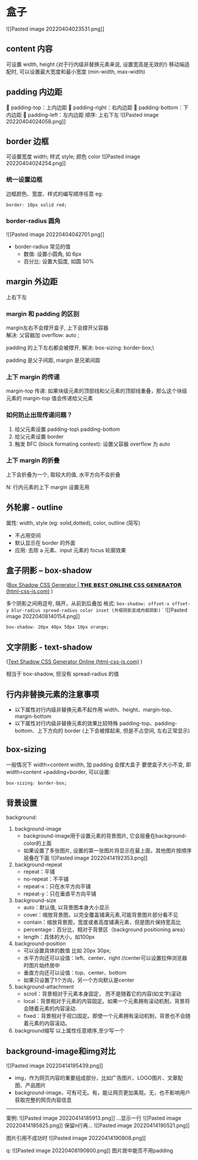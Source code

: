 # 盒子
![[Pasted image 20220404023531.png]]

## content 内容
可设置 width, height  (对于行内级非替换元素来说, 设置宽高是无效的!)
移动端适配时, 可以设置最大宽度和最小宽度 (min-width, max-width)

## padding 内边距
 padding-top：上内边距  padding-right：右内边距  padding-bottom：下内边距  padding-left：左内边距
顺序: 上右下左
![[Pasted image 20220404024058.png]]

## border 边框
可设置宽度 width; 样式 style; 颜色 color
![[Pasted image 20220404024254.png]]
### 统一设置边框
边框颜色、宽度、样式的编写顺序任意
eg: 
```css
border: 10px solid red;
```

### border-radius 圆角
![[Pasted image 20220404042701.png]]

- border-radius 常见的值
	 - 数值: 设置小圆角, 如 6px
	 - 百分比: 设置大弧度, 如圆 50%

## margin 外边距
上右下左
### margin 和 padding 的区别
margin左右不会撑开盒子, 上下会撑开父容器  
解决: 父容器加 overflow: auto ;

padding 的上下左右都会被撑开, 
解决: box-sizing: border-box;\

padding 是父子间距, margin 是兄弟间距

### 上下 margin 的传递
margin-top 传递: 如果块级元素的顶部线和父元素的顶部线重叠，那么这个块级元素的 margin-top 值会传递给父元素
### 如何防止出现传递问题？ 
1. 给父元素设置 padding-top\ padding-bottom 
2. 给父元素设置 border  
3. 触发 BFC (block formating context): 设置父容器 overflow 为 auto 

### 上下 margin 的折叠
上下会折叠为一个, 取较大的值, 水平方向不会折叠

N:
行内元素的上下 margin 设置无用

## 外轮廓 - outline
属性: width, style (eg: solid,dotted), color, outline (简写)
- 不占用空间 
-  默认显示在 border 的外面
- 应用: 去除 a 元素、input 元素的 focus 轮廓效果

## 盒子阴影 – box-shadow
([Box Shadow CSS Generator | 𝗧𝗛𝗘 𝗕𝗘𝗦𝗧 𝗢𝗡𝗟𝗜𝗡𝗘 𝗖𝗦𝗦 𝗚𝗘𝗡𝗘𝗥𝗔𝗧𝗢𝗥 (html-css-js.com)](https://html-css-js.com/css/generator/box-shadow/) )

多个阴影之间用逗号, 隔开，从前到后叠加
格式: `box-shadow: offset-x offset-y blur-radius spread-radius color inset (外框阴影变成内框阴影)` `
![[Pasted image 20220408140154.png]]
```css
box-shadow: 20px 40px 50px 10px orange;
```

## 文字阴影 - text-shadow
([Text Shadow CSS Generator Online (html-css-js.com)](https://html-css-js.com/css/generator/text-shadow/) )

相当于 box-shadow, 但没有 spread-radius 的值


## 行内非替换元素的注意事项
- 以下属性对行内级非替换元素不起作用 
width、height、margin-top、margin-bottom
- 以下属性对行内级非替换元素的效果比较特殊 
padding-top、padding-bottom、上下方向的 border
(上下会被撑起来, 但是不占空间, 左右正常显示)

## box-sizing
一般情况下 width=content width, 加 padding 会撑大盒子
要使盒子大小不变, 即 width=content +padding+border,
可以设置: 
```css
box-sizing: border-box;
``` 

## 背景设置
background:
1. background-image
	- background-image用于设置元素的背景图片,  它会层叠在background-color的上面
	- 如果设置了多张图片, 设置的第一张图片将显示在最上面，其他图片按顺序层叠在下面
![[Pasted image 20220414192353.png]]
3. background-repeat
	- repeat：平铺  
	- no-repeat：不平铺  
	- repeat-x：只在水平方向平铺  
	- repeat-y：只在垂直平方向平铺
4. background-size
	- auto：默认值, 以背景图本身大小显示 
	- cover：缩放背景图，以完全覆盖铺满元素,可能背景图片部分看不见 
	- contain：缩放背景图，宽度或者高度铺满元素，但是图片保持宽高比 
	- percentage：百分比，相对于背景区（background positioning area） 
	- length：具体的大小，如100px
5. background-position
	- 可以设置具体的数值 比如 20px 30px; 
	- 水平方向还可以设值：left、center、right   //center可以设置拉伸浏览器时图片始终居中
	-  垂直方向还可以设值：top、center、bottom 
	-  如果只设置了1个方向，另一个方向默认是center
6.  background-attachment
	- scroll：背景相对于元素本身固定， 而不是随着它的内容(如文字)滚动 
	-  local：背景相对于元素的内容固定。如果一个元素拥有滚动机制，背景将会随着元素的内容滚动. 
	-  fixed：背景相对于视口固定。即使一个元素拥有滚动机制，背景也不会随着元素的内容滚动。
1. background缩写
以上属性任意顺序,至少写一个

## background-image和img对比
![[Pasted image 20220414195439.png]]
- img，作为网页内容的重要组成部分，比如广告图片、LOGO图片、文章配图、产品图片 
-  background-image，可有可无。有，能让网页更加美观。无，也不影响用户获取完整的网页内容信息




----

案例:
![[Pasted image 20220414185913.png]]
...显示一行
![[Pasted image 20220414185825.png]]
保留n行再...
![[Pasted image 20220414190521.png]]

图片引用不成功时
![[Pasted image 20220414190808.png]]

q:
![[Pasted image 20220408190800.png]]
图片居中能否不用padding
